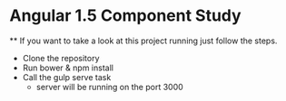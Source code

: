 # Angular 1.5 Component Study

** If you want to take a look at this project running just follow the steps.

*   Clone the repository
*   Run bower & npm install
*   Call the gulp serve task
    *   server will be running on the port 3000
